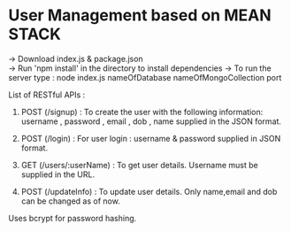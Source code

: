 # User Management based on MEAN STACK


-> Download index.js & package.json  
-> Run 'npm install' in the directory to install dependencies
-> To run the server type :
    node index.js nameOfDatabase nameOfMongoCollection port



  List of RESTful APIs :

  1) POST (/signup) :
      To create the user with the following information:
      username , password  , email , dob , name
      supplied in the JSON format.

  2) POST (/login)  :
      For user login :
      username & password supplied in JSON format.

  3) GET (/users/:userName) :
      To get user details. Username must be supplied in the URL.

  4) POST (/updateInfo) :
      To update user details.
      Only name,email and dob can be changed as of now.  



Uses bcrypt for password hashing.
